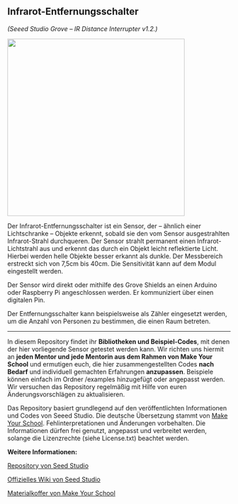 Infrarot-Entfernungsschalter
----
*(Seeed Studio Grove – IR Distance Interrupter v1.2.)*

<img src=https://www.makeyourschool.de/wp-content/uploads/2018/10/18_infrarot_entfernungsschalter-1024x1024.jpg width=400px>

Der Infrarot-Entfernungsschalter ist ein Sensor, der – ähnlich einer Lichtschranke – Objekte erkennt, sobald sie den vom Sensor ausgestrahlten Infrarot-Strahl durchqueren. Der Sensor strahlt permanent einen Infrarot-Lichtstrahl aus und erkennt das durch ein Objekt leicht reflektierte Licht. Hierbei werden helle Objekte besser erkannt als dunkle. Der Messbereich erstreckt sich von 7,5cm bis 40cm. Die Sensitivität kann auf dem Modul eingestellt werden.

Der Sensor wird direkt oder mithilfe des Grove Shields an einen Arduino oder Raspberry Pi angeschlossen werden. Er kommuniziert über einen digitalen Pin.

Der Entfernungsschalter kann beispielsweise als Zähler eingesetzt werden, um die Anzahl von Personen zu bestimmen, die einen Raum betreten.

----

In diesem Repository findet ihr **Bibliotheken und Beispiel-Codes**, mit denen der hier vorliegende Sensor getestet werden kann. Wir richten uns hiermit an **jeden Mentor und jede Mentorin aus dem Rahmen von Make Your School** und ermutigen euch, die hier zusammengestellten Codes **nach Bedarf** und individuell gemachten Erfahrungen **anzupassen**. Beispiele können einfach im Ordner /examples hinzugefügt oder angepasst werden. Wir versuchen das Repository regelmäßig mit Hilfe von euren Änderungsvorschlägen zu aktualisieren.

Das Repository basiert grundlegend auf den veröffentlichten Informationen und Codes von Seeed Studio. 
Die deutsche Übersetzung stammt von [Make Your School](https://www.makeyourschool.de/). Fehlinterpretationen und Änderungen vorbehalten. Die Informationen dürfen frei genutzt, angepasst und verbreitet werden, solange die Lizenzrechte (siehe License.txt) beachtet werden.

**Weitere Informationen:**

[Repository von Seed Studio](https://github.com/Seeed-Studio/)

[Offizielles Wiki von Seed Studio](http://wiki.seeedstudio.com/Grove/)

[Materialkoffer von Make Your School](https://www.makeyourschool.de/material/)
